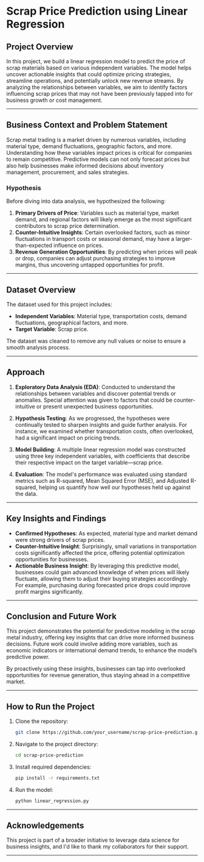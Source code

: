 # Scrap Price Prediction using Linear Regression

## Project Overview
In this project, we build a linear regression model to predict the price of scrap materials based on various independent variables. The model helps uncover actionable insights that could optimize pricing strategies, streamline operations, and potentially unlock new revenue streams. By analyzing the relationships between variables, we aim to identify factors influencing scrap prices that may not have been previously tapped into for business growth or cost management.

---

## Business Context and Problem Statement
Scrap metal trading is a market driven by numerous variables, including material type, demand fluctuations, geographic factors, and more. Understanding how these variables impact prices is critical for companies to remain competitive. Predictive models can not only forecast prices but also help businesses make informed decisions about inventory management, procurement, and sales strategies.

### Hypothesis
Before diving into data analysis, we hypothesized the following:
1. **Primary Drivers of Price**: Variables such as material type, market demand, and regional factors will likely emerge as the most significant contributors to scrap price determination.
2. **Counter-Intuitive Insights**: Certain overlooked factors, such as minor fluctuations in transport costs or seasonal demand, may have a larger-than-expected influence on prices.
3. **Revenue Generation Opportunities**: By predicting when prices will peak or drop, companies can adjust purchasing strategies to improve margins, thus uncovering untapped opportunities for profit.

---

## Dataset Overview
The dataset used for this project includes:
- **Independent Variables**: Material type, transportation costs, demand fluctuations, geographical factors, and more.
- **Target Variable**: Scrap price.

The dataset was cleaned to remove any null values or noise to ensure a smooth analysis process.

---

## Approach
1. **Exploratory Data Analysis (EDA)**: Conducted to understand the relationships between variables and discover potential trends or anomalies. Special attention was given to factors that could be counter-intuitive or present unexpected business opportunities.
   
2. **Hypothesis Testing**: As we progressed, the hypotheses were continually tested to sharpen insights and guide further analysis. For instance, we examined whether transportation costs, often overlooked, had a significant impact on pricing trends.

3. **Model Building**: A multiple linear regression model was constructed using three key independent variables, with coefficients that describe their respective impact on the target variable—scrap price. 
   
4. **Evaluation**: The model's performance was evaluated using standard metrics such as R-squared, Mean Squared Error (MSE), and Adjusted R-squared, helping us quantify how well our hypotheses held up against the data.

---

## Key Insights and Findings
- **Confirmed Hypotheses**: As expected, material type and market demand were strong drivers of scrap prices.
- **Counter-Intuitive Insight**: Surprisingly, small variations in transportation costs significantly affected the price, offering potential optimization opportunities for businesses.
- **Actionable Business Insight**: By leveraging this predictive model, businesses could gain advanced knowledge of when prices will likely fluctuate, allowing them to adjust their buying strategies accordingly. For example, purchasing during forecasted price drops could improve profit margins significantly.

---

## Conclusion and Future Work
This project demonstrates the potential for predictive modeling in the scrap metal industry, offering key insights that can drive more informed business decisions. Future work could involve adding more variables, such as economic indicators or international demand trends, to enhance the model’s predictive power.

By proactively using these insights, businesses can tap into overlooked opportunities for revenue generation, thus staying ahead in a competitive market.

---

## How to Run the Project
1. Clone the repository:
   ```bash
   git clone https://github.com/your_username/scrap-price-prediction.git
   ```
2. Navigate to the project directory:
   ```bash
   cd scrap-price-prediction
   ```
3. Install required dependencies:
   ```bash
   pip install -r requirements.txt
   ```
4. Run the model:
   ```bash
   python linear_regression.py
   ```

---

## Acknowledgements
This project is part of a broader initiative to leverage data science for business insights, and I'd like to thank my collaborators for their support.

----
